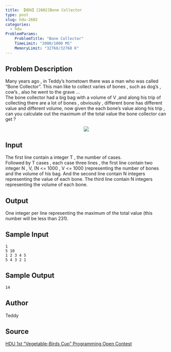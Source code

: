```yaml
---
title: 【HDU】[2602]Bone Collector
type: post
slug: hdu-2602
categories:
  - hdu
ProblemParams:
    ProblemTitle: "Bone Collector"
    TimeLimit: "2000/1000 MS"
    MemoryLimit: "32768/32768 K"
---
```


## Problem Description

Many years ago , in Teddy’s hometown there was a man who was called “Bone Collector”. This man like to collect varies of bones , such as dog’s , cow’s , also he went to the grave …  
The bone collector had a big bag with a volume of V ,and along his trip of collecting there are a lot of bones , obviously , different bone has different value and different volume, now given the each bone’s value along his trip , can you calculate out the maximum of the total value the bone collector can get ?  
<div style="text-align: center;"><img style="max-width:100%;" src="https://r2-oj.boiltask.com/hdu-2602/db6a5d7b889fd342ca5a7294a05121d0"></div>

## Input

The first line contain a integer T , the number of cases.  
Followed by T cases , each case three lines , the first line contain two integer N , V, (N <= 1000 , V <= 1000 )representing the number of bones and the volume of his bag. And the second line contain N integers representing the value of each bone. The third line contain N integers representing the volume of each bone.

## Output

One integer per line representing the maximum of the total value (this number will be less than 231).

## Sample Input

```
1
5 10
1 2 3 4 5
5 4 3 2 1
```

## Sample Output

```
14
```

## Author

Teddy

## Source

[HDU 1st “Vegetable-Birds Cup” Programming Open Contest](https://acm.hdu.edu.cn//search.php?field=problem&key=HDU+1st+%A1%B0Vegetable-Birds+Cup%A1%B1+Programming+Open+Contest&source=1&searchmode=source)
